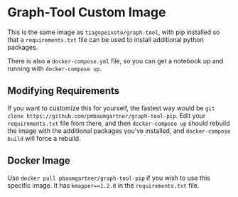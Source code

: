 # Graph-Tool Custom Image

This is the same image as `tiagopeixoto/graph-tool`, with pip installed so that a `requirements.txt` file can be used to install additional python packages.

There is also a `docker-compose.yml` file, so you can get a notebook up and running with `docker-compose up`.

## Modifying Requirements

If you want to customize this for yourself, the fastest way would be `git clone https://github.com/pmbaumgartner/graph-tool-pip`. Edit your `requirements.txt` file from there, and then `docker-compose up` should rebuild the image with the additional packages you've installed, and `docker-compose build` will force a rebuild.

## Docker Image

Use `docker pull pbaumgartner/graph-tool-pip` if you wish to use this specific image. It has `kmapper==1.2.0` in the `requirements.txt` file.